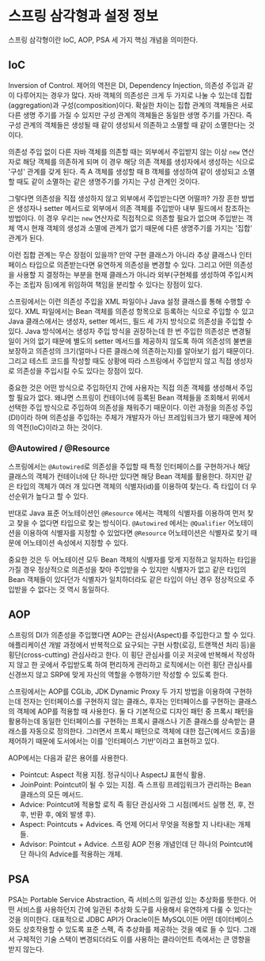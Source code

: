 # 스프링 삼각형과 설정 정보
스프링 삼각형이란 IoC, AOP, PSA 세 가지 핵심 개념을 의미한다.

## IoC
Inversion of Control. 제어의 역전은 DI, Dependency Injection, 의존성 주입과 같이 다루어지는 경우가 많다.
자바 객체의 의존성은 크게 두 가지로 나눌 수 있는데 집합(aggregation)과 구성(composition)이다. 확실한 차이는 집합 관계의 객체들은 서로 다른 생명 주기를 가질 수 있지만
구성 관계의 객체들은 동일한 생명 주기를 가진다. 즉 구성 관계의 객체들은 생성될 때 같이 생성되서 의존하고 소멸할 때 같이 소멸한다는 것이다.

의존성 주입 없이 다른 자바 객체를 의존할 때는 외부에서 주입받지 않는 이상 `new` 연산자로 해당 객체를 의존하게 되며 이 경우 해당 의존 객체를 생성자에서 생성하는 식으로
'구성' 관계를 갖게 된다. 즉 A 객체를 생성할 때 B 객체를 생성하여 같이 생성되고 소멸할 때도 같이 소멸하는 같은 생명주기를 가지는 구성 관계인 것이다.

그렇다면 의존성을 직접 생성하지 않고 외부에서 주입받는다면 어떨까? 가장 흔한 방법은 생성자나 setter 메서드로 외부에서 의존 객체를 주입받아 내부 필드에서 참조하는 방법이다.
이 경우 우리는 `new` 연산자로 직접적으로 의존할 필요가 없으며 주입받는 객체 역시 현재 객체의 생성과 소멸에 관계가 없기 때문에 다른 생명주기를 가지는 '집합' 관계가 된다.

이런 집합 관계는 무슨 장점이 있을까? 만약 구현 클래스가 아니라 추상 클래스나 인터페이스 타입으로 의존받는다면 유연하게 의존성을 변경할 수 있다.
그리고 어떤 의존성을 사용할 지 결정하는 부분을 현재 클래스가 아니라 외부(구현체를 생성하여 주입시켜주는 조립자 등)에게 위임하여 책임을 분리할 수 있다는 장점이 있다.

스프링에서는 이런 의존성 주입을 XML 파일이나 Java 설정 클래스를 통해 수행할 수 있다. XML 파일에서는 Bean 객체를 의존성 항목으로 등록하는 식으로 주입할 수 있고
Java 클래스에서는 생성자, setter 메서드, 필드 세 가지 방식으로 의존성을 주입할 수 있다. Java 방식에서는 생성자 주입 방식을 권장하는데 한 번 주입한 의존성은 변경될 일이 거의 없기 때문에
별도의 setter 메서드를 제공하지 않도록 하여 의존성의 불변을 보장하고 의존성의 크기(얼마나 다른 클래스에 의존하는지)를 알아보기 쉽기 때문이다. 그리고 테스트 코드를 작성할 때도
상황에 따라 스프링에서 주입받지 않고 직접 생성자로 의존성을 주입시킬 수도 있다는 장점이 있다.

중요한 것은 어떤 방식으로 주입하던지 간에 사용자는 직접 의존 객체를 생성해서 주입할 필요가 없다. 왜냐면 스프링이 컨테이너에 등록된 Bean 객체들을 조회해서 
위에서 선택한 주입 방식으로 주입하여 의존성을 채워주기 때문이다. 이런 과정을 의존성 주입(DI)이라 하며 의존성을 주입하는 주체가 개발자가 아닌 프레임워크가 됐기 때문에 
제어의 역전(IoC)이라고 하는 것이다.

### @Autowired / @Resource
스프링에서는 `@Autowired`로 의존성을 주입할 때 특정 인터페이스를 구현하거나 해당 클래스의 객체가 컨테이너에 단 하나만 있다면 해당 Bean 객체를 활용한다.
하지만 같은 타입의 객체가 여러 개 있다면 객체의 식별자(id)를 이용하여 찾는다. 즉 타입이 더 우선순위가 높다고 할 수 있다.

반대로 Java 표준 어노테이션인 `@Resource` 에서는 객체의 식별자를 이용하여 먼저 찾고 찾을 수 없다면 타입으로 찾는 방식이다. `@Autowired` 에서는 `@Qualifier` 어노테이션을
이용하여 식별자를 지정할 수 있었다면 `@Resource` 어노테이션은 식별자로 찾기 때문에 어노테이션 속성에서 지정할 수 있다.

중요한 것은 두 어노테이션 모두 Bean 객체의 식별자를 맞게 지정하고 일치하는 타입을 가질 경우 정상적으로 의존성을 찾아 주입받을 수 있지만
식별자가 없고 같은 타입의 Bean 객체들이 있다던가 식별자가 일치하더라도 같은 타입이 아닌 경우 정상적으로 주입받을 수 없다는 것 역시 동일하다.

## AOP
스프링의 DI가 의존성을 주입했다면 AOP는 관심사(Aspect)를 주입한다고 할 수 있다. 애플리케이션 개발 과정에서 반복적으로 요구되는 구현 사항(로깅, 트랜잭션 처리 등)을 횡단(cross-cutting) 관심사라고 한다. 이 횡단 관심사를 이곳 저곳에 반복해서 작성하지 않고 한 곳에서 주입받도록 하여 편리하게 관리하고 로직에서는 이런 횡단 관심사를 신경쓰지 않고 SRP에 맞게 자신의 역할을 수행하기만 작성할 수 있도록 한다.

스프링에서는 AOP를 CGLib, JDK Dynamic Proxy 두 가지 방법을 이용하여 구현하는데 전자는 인터페이스를 구현하지 않는 클래스, 후자는 인터페이스를 구현하는 클래스의 객체에 AOP를 적용할 때 사용한다. 둘 다 기본적으로 디자인 패턴 중 프록시 패턴을 활용하는데 동일한 인터페이스를 구현하는 프록시 클래스나 기존 클래스를 상속받는 클래스를 자동으로 정의한다. 그러면서 프록시 패턴으로 객체에
대한 접근(메서드 호출)을 제어하기 때문에 도서에서는 이를 '인터페이스 기반'이라고 표현하고 있다.

AOP에서는 다음과 같은 용어를 사용한다.
- Pointcut: Aspect 적용 지점. 정규식이나 AspectJ 표현식 활용.
- JoinPoint: Pointcut이 될 수 있는 지점. 즉 스프링 프레임워크가 관리하는 Bean 클래스의 모든 메서드.
- Advice: Pointcut에 적용할 로직 즉 횡단 관심사와 그 시점(메서드 실행 전, 후, 전후, 반환 후, 예외 발생 후).
- Aspect: Pointcuts + Advices. 즉 언제 어디서 무엇을 적용할 지 나타내는 개체들.
- Advisor: Pointcut + Advice. 스프링 AOP 전용 개념인데 단 하나의 Pointcut에 단 하나의 Advice를 적용하는 개체.

## PSA
PSA는 Portable Service Abstraction, 즉 서비스의 일관성 있는 추상화를 뜻한다. 어떤 서비스를 사용하던지 간에 일관된 추상화 도구를 사용해서 유연하게 다룰 수 있다는 것을 의미한다.
대표적으로 JDBC API가 Oracle이든 MySQL이든 어떤 데이터베이스와도 상호작용할 수 있도록 표준 스펙, 즉 추상화를 제공하는 것을 예로 들 수 있다. 그래서 구체적인 기술 스택이 변경되더라도
이를 사용하는 클라이언트 측에서는 큰 영향을 받지 않는다.
